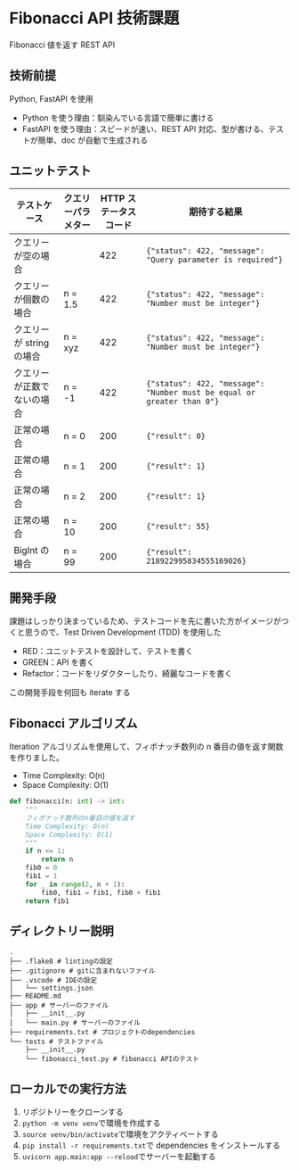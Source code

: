 # Fibonacci API 技術課題

Fibonacci 値を返す REST API

## 技術前提

Python, FastAPI を使用

- Python を使う理由：馴染んでいる言語で簡単に書ける
- FastAPI を使う理由：スピードが速い、REST API 対応、型が書ける、テストが簡単、doc が自動で生成される

## ユニットテスト

| テストケース               | クエリーパラメター | HTTP ステータスコード | 期待する結果                                                           |
| -------------------------- | ------------------ | --------------------- | ---------------------------------------------------------------------- |
| クエリーが空の場合         |                    | 422                   | `{"status": 422, "message": "Query parameter is required"}`            |
| クエリーが個数の場合       | n = 1.5            | 422                   | `{"status": 422, "message": "Number must be integer"}`                 |
| クエリーが string の場合   | n = xyz            | 422                   | `{"status": 422, "message": "Number must be integer"}`                 |
| クエリーが正数でないの場合 | n = -1             | 422                   | `{"status": 422, "message": "Number must be equal or greater than 0"}` |
| 正常の場合                 | n = 0              | 200                   | `{"result": 0}`                                                        |
| 正常の場合                 | n = 1              | 200                   | `{"result": 1}`                                                        |
| 正常の場合                 | n = 2              | 200                   | `{"result": 1}`                                                        |
| 正常の場合                 | n = 10             | 200                   | `{"result": 55}`                                                       |
| BigInt の場合              | n = 99             | 200                   | `{"result": 218922995834555169026}`                                    |

## 開発手段

課題はしっかり決まっているため、テストコードを先に書いた方がイメージがつくと思うので、Test Driven Development (TDD) を使用した

- RED：ユニットテストを設計して、テストを書く
- GREEN：API を書く
- Refactor：コードをリダクターしたり、綺麗なコードを書く

この開発手段を何回も iterate する

## Fibonacci アルゴリズム

Iteration アルゴリズムを使用して、フィボナッチ数列の n 番目の値を返す関数を作りました。

- Time Complexity: O(n)
- Space Complexity: O(1)

```python
def fibonacci(n: int) -> int:
    """
    フィボナッチ数列のn番目の値を返す
    Time Complexity: O(n)
    Space Complexity: O(1)
    """
    if n <= 1:
        return n
    fib0 = 0
    fib1 = 1
    for _ in range(2, n + 1):
        fib0, fib1 = fib1, fib0 + fib1
    return fib1
```

## ディレクトリー説明

```
.
├── .flake8 # lintingの設定
├── .gitignore # gitに含まれないファイル
├── .vscode # IDEの設定
│   └── settings.json
├── README.md
├── app # サーバーのファイル
│   ├── __init__.py
│   └── main.py # サーバーのファイル
├── requirements.txt # プロジェクトのdependencies
└── tests # テストファイル
    ├── __init__.py
    └── fibonacci_test.py # fibonacci APIのテスト
```

## ローカルでの実行方法

1. リポジトリーをクローンする
2. `python -m venv venv`で環境を作成する
3. `source venv/bin/activate`で環境をアクティベートする
4. `pip install -r requirements.txt`で dependencies をインストールする
5. `uvicorn app.main:app --reload`でサーバーを起動する
